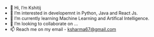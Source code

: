 - 👋 Hi, I’m Kshitij
- 👀 I’m interested in developemnt in Python, Java and React Js. 
- 🌱 I’m currently learning Machine Learning and Artifical Intelligence. 
- 💞️ I’m looking to collaborate on ...
- 📫 Reach me on my email - ksharma67@gmail.com

<!---
This is a ✨ special ✨ repository because its `README.md` (this file) appears on your GitHub profile.
You can click the Preview link to take a look at your changes.
--->
